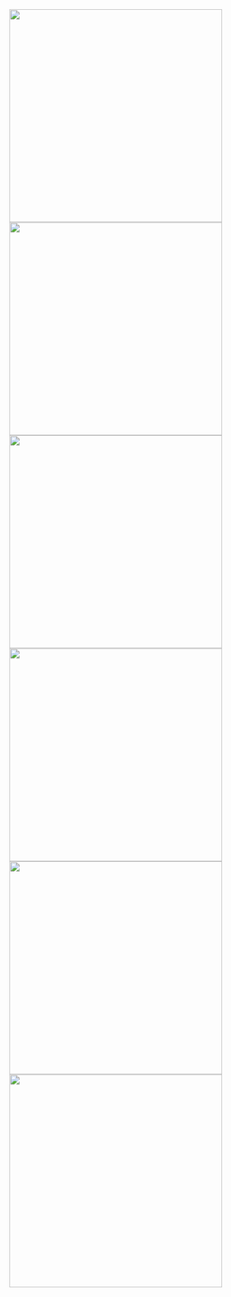 <img src="../pics/budapest/1.jpg"  width="380">

<img src="../pics/budapest/2.jpg"   width="380">

<img src="../pics/budapest/3.jpg"  width="380">

<img src="../pics/budapest/4.jpg"  width="380">

<img src="../pics/budapest/5.jpg"   width="380">

<img src="../pics/budapest/6.jpg"   width="380">